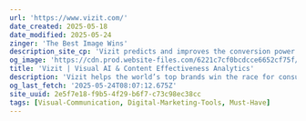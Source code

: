 ```yaml
---
url: 'https://www.vizit.com/'
date_created: 2025-05-18
date_modified: 2025-05-24
zinger: 'The Best Image Wins'
description_site_cp: 'Vizit predicts and improves the conversion power of your online images.'
og_image: 'https://cdn.prod.website-files.com/6221c7cf0bcdcce6652cf75f/66fcb54c57165da3063929c2_platform%20hero%20v2.webp'
title: 'Vizit | Visual AI & Content Effectiveness Analytics'
description: 'Vizit helps the world’s top brands win the race for consumer attention through a revolutionary Visual AI Platform.'
og_last_fetch: '2025-05-24T08:07:12.675Z'
site_uuid: 2e5f7e18-f9b5-4f29-b6f7-c73c98ec38cc
tags: [Visual-Communication, Digital-Marketing-Tools, Must-Have]
---
```


